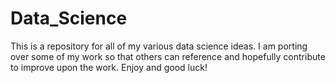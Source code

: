 # Data_Science
This is a repository for all of my various data science ideas. I am porting over some of my work so that others can reference and hopefully contribute to improve upon the work. Enjoy and good luck! 
